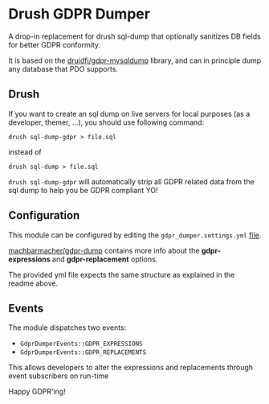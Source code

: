 # Drush GDPR Dumper

A drop-in replacement for drush sql-dump that optionally sanitizes DB fields for better GDPR conformity.

It is based on the [druidfi/gdpr-mysqldump](https://github.com/druidfi/gdpr-mysqldump) library, 
and can in principle dump any database that PDO supports. 

## Drush

If you want to create an sql dump on live servers for local purposes (as a developer, themer, ...), 
you should use following command:

```
drush sql-dump-gdpr > file.sql
```

instead of 

```
drush sql-dump > file.sql
```

`drush sql-dump-gdpr` will automatically strip all GDPR related data from the sql dump to help you 
be GDPR compliant YO!

## Configuration

This module can be configured by editing the `gdpr_dumper.settings.yml` [file](https://github.com/robiningelbrecht/gdpr-dumper/blob/master/config/install/gdpr_dumper.settings.yml).

[machbarmacher/gdpr-dump](https://github.com/machbarmacher/gdpr-dump) contains more info about 
the **gdpr-expressions** and **gdpr-replacement** options. 

The provided yml file expects the same structure as explained in the readme above.

## Events

The module dispatches two events:
* `GdprDumperEvents::GDPR_EXPRESSIONS`
* `GdprDumperEvents::GDPR_REPLACEMENTS`
 
This allows developers to alter the expressions and replacements through event subscribers on run-time

Happy GDPR'ing!
